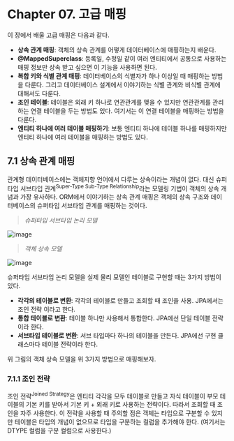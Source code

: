 # Chapter 07. 고급 매핑

이 장에서 배울 고급 매핑은 다음과 같다.

- **상속 관계 매핑**: 객체의 상속 관계를 어떻게 데이터베이스에 매핑하는지 배운다.
- **@MappedSuperclass**: 등록일, 수정일 같이 여러 엔티티에서 공통으로 사용하는 매핑 정보만 상속 받고 싶으면
  이 기능을 사용하면 된다.
- **복합 키와 식별 관계 매핑**: 데이터베이스의 식별자가 하나 이상일 때 매핑하는 방법을 다룬다.
  그리고 데이터베이스 설계에서 이야기하는 식별 관계와 비식별 관계에 대해서도 다룬다.
- **조인 테이블**: 테이블은 외래 키 하나로 연관관계를 맺을 수 있지만 연관관계를 관리하는 연결 테이블을 두는 방법도 있다.
  여기서는 이 연결 테이블을 매핑하는 방법을 다룬다.
- **엔티티 하나에 여러 테이블 매핑하기**: 보통 엔티티 하나에 테이블 하나를 매핑하지만 엔티티 하나에 여러 테이블을 매핑하는 방법도 있다. 





## 7.1 상속 관계 매핑

관계형 데이터베이스에는 객체지향 언어에서 다루는 상속이라는 개념이 없다. 
대신 슈퍼타입 서브타입 관계<sup>Super-Type Sub-Type Relationship</sup>라는 모델링 기법이 객체의 상속 개념과 가장 유사하다.
ORM에서 이야기하는 상속 관계 매핑은 객체의 상속 구조와 데이터베이스의 슈퍼타입 서브타입 관계를 매핑하는 것이다.

> *슈퍼타입 서브타입 논리 모델*

![image](https://user-images.githubusercontent.com/43429667/76974938-2ae59300-6975-11ea-92b0-3a7843f0e2d2.png)



> *객체 상속 모델*

![image](https://user-images.githubusercontent.com/43429667/76975202-929bde00-6975-11ea-87cf-e748307619cf.png)

슈퍼타입 서브타입 논리 모델을 실제 물리 모델인 테이블로 구현할 때는 3가지 방법이 있다.

- **각각의 테이블로 변환**: 각각의 테이블로 만들고 조회할 때 조인을 사용. JPA에서는 조인 전략 이라고 한다.
- **통합 테이블로 변환**: 테이블 하나만 사용해서 통합한다. JPA에선 단일 테이블 전략이라 한다.
- **서브타입 테이블로 변환**: 서브 타입마다 하나의 테이블을 만든다. JPA에선 구현 클래스마다 테이블 전략이라 한다.



위 그림의 객체 상속 모델을 위 3가지 방법으로 매핑해보자.



### 7.1.1 조인 전략

조인 전략<sup>Joined Strategy</sup>은 엔티티 각각을 모두 테이블로 만들고 자식 테이블이 부모 테이블의 기본 키를 받아서 기본 키 + 외래 키로 사용하는 전략이다. 따라서 조회할 때 조인을 자주 사용한다. 
이 전략을 사용할 때 주의할 점은 객체는 타입으로 구분할 수 있지만 테이블은 타입의 개념이 없으므로 타입을 구분하는 컬럼을
추가해야 한다. (여기서는 DTYPE 컬럼을 구분 컬럼으로 사용한다.)

